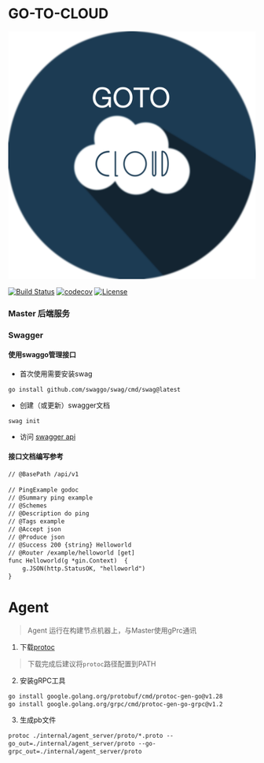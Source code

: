 # GO-TO-CLOUD

![LOGO](https://github.com/go-to-cloud/go-to-cloud-frontend/blob/main/src/assets/imgs/logo.png "LOGO")

[![Build Status](https://github.com/go-to-cloud/go-to-cloud/actions/workflows/tests.yml/badge.svg?branch=main)](https://github.com/go-to-cloud/go-to-cloud/actions?query=branch%3Amain)
[![codecov](https://codecov.io/gh/go-to-cloud/go-to-cloud/branch/main/graph/badge.svg?token=9Y81AN6KUA)](https://codecov.io/gh/go-to-cloud/go-to-cloud)
[![License](https://img.shields.io/badge/License-Apache%202.0-blue.svg)](https://github.com/go-to-cloud/go-to-cloud/blob/main/LICENSE)

### Master 后端服务


### Swagger

#### 使用swaggo管理接口

- 首次使用需要安装swag
```shell
go install github.com/swaggo/swag/cmd/swag@latest
```

- 创建（或更新）swagger文档

```shell
swag init
```

- 访问 [swagger api](http://localhost:8080/swagger/index.html)

#### 接口文档编写参考

```
// @BasePath /api/v1

// PingExample godoc
// @Summary ping example
// @Schemes
// @Description do ping
// @Tags example
// @Accept json
// @Produce json
// @Success 200 {string} Helloworld
// @Router /example/helloworld [get]
func Helloworld(g *gin.Context)  {
	g.JSON(http.StatusOK, "helloworld")
}
```

# Agent

> Agent 运行在构建节点机器上，与Master使用gPrc通讯

1. 下载[protoc]("https://github.com/protocolbuffers/protobuf/releases")
> 下载完成后建议将`protoc`路径配置到PATH

2. 安装gRPC工具

```shell
go install google.golang.org/protobuf/cmd/protoc-gen-go@v1.28
go install google.golang.org/grpc/cmd/protoc-gen-go-grpc@v1.2
```

3. 生成pb文件

```shell
protoc ./internal/agent_server/proto/*.proto --go_out=./internal/agent_server/proto --go-grpc_out=./internal/agent_server/proto
```